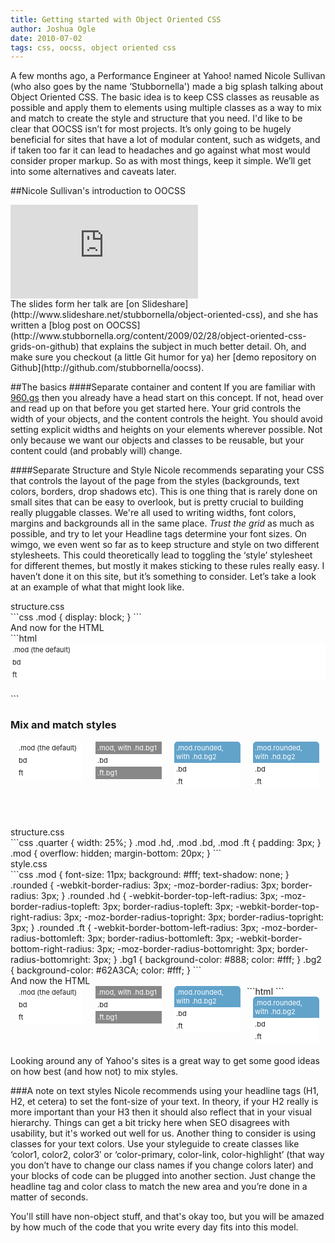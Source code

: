 ```yaml
---
title: Getting started with Object Oriented CSS
author: Joshua Ogle
date: 2010-07-02
tags: css, oocss, object oriented css
---
```


A few months ago, a Performance Engineer at Yahoo! named Nicole Sullivan (who also goes by the name &#8216;Stubbornella') made a big splash talking about Object Oriented CSS. The basic idea is to keep CSS classes as reusable as possible and apply them to elements using multiple classes as a way to mix and match to create the style and structure that you need.
I'd like to be clear that OOCSS isn&#8217;t for most projects. It&#8217;s only going to be hugely beneficial for sites that have a lot of modular content, such as widgets, and if taken too far it can lead to headaches and go against what most would consider proper markup. So as with most things, keep it simple.  We&#8217;ll get into some alternatives and caveats later.

##Nicole Sullivan's introduction to OOCSS
<div class="embed-container">
  <iframe src="http://www.slideshare.net/slideshow/embed_code/990405" frameborder="0" marginwidth="0" marginheight="0" scrolling="no" allowfullscreen></iframe>
</div>
The slides form her talk are [on Slideshare](http://www.slideshare.net/stubbornella/object-oriented-css), and she has written a [blog post on OOCSS](http://www.stubbornella.org/content/2009/02/28/object-oriented-css-grids-on-github) that explains the subject in much better detail. Oh, and make sure you checkout (a little Git humor for ya) her [demo repository on Github](http://github.com/stubbornella/oocss).

##The basics
####Separate container and content
If you are familiar with [960.gs](http://960.gs) then you already have a head start on this concept. If not, head over and read up on that before you get started here. Your grid controls the width of your objects, and the content controls the height. You should avoid setting explicit widths and heights on your elements wherever possible. Not only because we want our objects and classes to be reusable, but your content could (and probably will) change.

####Separate Structure and Style
Nicole recommends separating your CSS that controls the layout of the page from the styles (backgrounds, text colors, borders, drop shadows etc). This is one thing that is rarely done on small sites that can be easy to overlook, but is pretty crucial to building really pluggable classes. We're all used to writing widths, font colors, margins and backgrounds all in the same place. *Trust the grid* as much as possible, and try to let your Headline tags determine your font sizes. On wimgo, we even went so far as to keep structure and style on two different stylesheets. This could theoretically lead to toggling the &#8216;style&#8217; stylesheet for different themes, but mostly it makes sticking to these rules really easy. I haven&#8217;t done it on this site, but it&#8217;s something to consider. Let&#8217;s take a look at an example of what that might look like.

<div class="code-title">structure.css</div>
```css
.mod { display: block; }
```

<div class="code-title">And now for the HTML</div>
```html
<div class="mod">
   <div class="inner">
     <div class="hd">.mod (the default)</div>
     <div class="bd">bd</div>
     <div class="ft">ft</div>
   </div>
</div>
```

<h3>Mix and match styles</h3>
<div class="examples">
  <div class="quarter f-left">
    <div class="mod">
      <div class="inner">
        <div class="hd">.mod (the default)</div>
        <div class="bd">bd</div>
        <div class="ft">ft</div>
      </div>
    </div>
  </div>
  <div class="quarter f-left">
    <div class="mod">
      <div class="inner">
        <div class="hd bg1">.mod, with .hd.bg1</div>
        <div class="bd">.bd</div>
        <div class="ft bg1">.ft.bg1</div>
      </div>
    </div>
  </div>
  <div class="quarter f-left">
    <div class="mod rounded">
      <div class="inner">
        <div class="hd bg2">.mod.rounded, with .hd.bg2</div>
        <div class="bd">.bd</div>
        <div class="ft">.ft</div>
      </div>
    </div>
  </div>
  <div class="quarter f-left">
    <div class="mod rounded">
      <div class="inner">
        <div class="hd bg2">.mod.rounded, with .hd.bg2</div>
        <div class="bd">.bd</div>
        <div class="ft">.ft</div>
      </div>
    </div>
  </div>
</div>

<div class="code-title">structure.css</div>
```css
.quarter { width: 25%; }
.mod .hd, .mod .bd, .mod .ft {
   padding: 3px;
}
.mod {
   overflow: hidden;
   margin-bottom: 20px;
}
```

<div class="code-title">style.css</div>
```css
.mod {
   font-size: 11px;
   background: #fff;
   text-shadow: none;
}
.rounded {
   -webkit-border-radius: 3px;  -moz-border-radius: 3px; border-radius: 3px;
}
.rounded .hd {
   -webkit-border-top-left-radius: 3px;  -moz-border-radius-topleft: 3px; border-radius-topleft: 3px;
   -webkit-border-top-right-radius: 3px;  -moz-border-radius-topright: 3px; border-radius-topright: 3px;
}
.rounded .ft {
   -webkit-border-bottom-left-radius: 3px;  -moz-border-radius-bottomleft: 3px; border-radius-bottomleft: 3px;
   -webkit-border-bottom-right-radius: 3px;  -moz-border-radius-bottomright: 3px; border-radius-bottomright: 3px;
}
.bg1 {
   background-color: #888;
   color: #fff;
}
.bg2 {
   background-color: #62A3CA;
   color: #fff;
}
```
<style type='text/css'>
.examples { margin: 0 0 3em; overflow: hidden; }
.quarter { float: left; width: 21%; margin: 0 2%; }
.mod .hd, .mod .bd, .mod .ft { padding: 3px; }
.mod { overflow: hidden; font-size: 11px; background: #fff; text-shadow: none; margin-bottom: 20px; }
.rounded { -webkit-border-radius: 5px; -moz-border-radius: 5px; border-radius: 5px; }
.rounded .hd { -webkit-border-top-left-radius: 5px;  -moz-border-radius-topleft: 5px; border-radius-topleft: 5px; -webkit-border-top-right-radius: 5px;  -moz-border-radius-topright: 5px; border-radius-topright: 5px; }
.rounded .ft { -webkit-border-bottom-left-radius: 5px;  -moz-border-radius-bottomleft: 5px; border-radius-bottomleft: 5px; -webkit-border-bottom-right-radius: 5px;  -moz-border-radius-bottomright: 5px; border-radius-bottomright: 5px; }
.bg1 { background-color: #888; color: #fff; }
.bg2 { background-color: #62A3CA; color: #fff; }
</style>

<div class="code-title">And now the HTML</div>
```html
<div class="quarter f-left">
  <div class="mod">
    <div class="inner">
      <div class="hd">.mod (the default)</div>
      <div class="bd">bd</div>
      <div class="ft">ft</div>
    </div>
  </div>
</div>
<div class="quarter f-left">
  <div class="mod">
    <div class="inner">
      <div class="hd bg1">.mod, with .hd.bg1</div>
      <div class="bd">.bd</div>
      <div class="ft bg1">.ft.bg1</div>
    </div>
  </div>
</div>
<div class="quarter f-left">
  <div class="mod rounded">
    <div class="inner">
      <div class="hd bg2">.mod.rounded, with .hd.bg2</div>
      <div class="bd">.bd</div>
      <div class="ft">.ft</div>
    </div>
  </div>
</div>
<div class="quarter f-left">
  <div class="mod rounded">
    <div class="inner">
      <div class="hd bg2">.mod.rounded, with .hd.bg2</div>
      <div class="bd">.bd</div>
      <div class="ft">.ft</div>
    </div>
  </div>
</div>
```

Looking around any of Yahoo's sites is a great way to get some good ideas on how best (and how not) to mix styles.

###A note on text styles
Nicole recommends using your headline tags (H1, H2, et cetera) to set the font-size of your text. In theory, if your H2 really is more important than your H3 then it should also reflect that in your visual hierarchy. Things can get a bit tricky here when SEO disagrees with usability, but it's worked out well for us. Another thing to consider is using classes for your text colors. Use your styleguide to create classes like &#8216;color1, color2, color3&#8242; or &#8216;color-primary, color-link, color-highlight&#8217; (that way you don&#8217;t have to change our class names if you change colors later) and your blocks of code can be plugged into another section. Just change the headline tag and color class to match the new area and you&#8217;re done in a matter of seconds.

You'll still have non-object stuff, and that's okay too, but you will be amazed by how much of the code that you write every day fits into this model.

